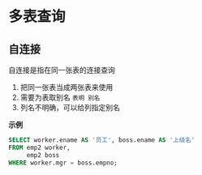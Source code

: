 # 多表查询

## 自连接

自连接是指在同一张表的连接查询

1. 把同一张表当成两张表来使用
2. 需要为表取别名 `表明 别名`
3. 列名不明确，可以给列指定别名

**示例**

```sql
SELECT worker.ename AS '员工', boss.ename AS '上级名'
FROM emp2 worker,
     emp2 boss
WHERE worker.mgr = boss.empno;
```



